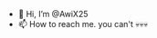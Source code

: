 - 👋 Hi, I’m @AwiX25
- 📫 How to reach me. you can't 💀💀💀

<!---
AwiX25/AwiX25 is a ✨ special ✨ repository because its `README.md` (this file) appears on your GitHub profile.
You can click the Preview link to take a look at your changes.
--->
